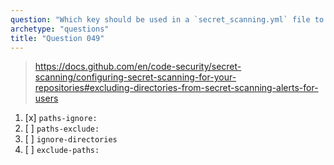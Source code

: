 ```yaml
---
question: "Which key should be used in a `secret_scanning.yml` file to exclude directories from secret scanning alerts in GitHub?"
archetype: "questions"
title: "Question 049"
---
```


> https://docs.github.com/en/code-security/secret-scanning/configuring-secret-scanning-for-your-repositories#excluding-directories-from-secret-scanning-alerts-for-users
1. [x] `paths-ignore:`
1. [ ] `paths-exclude:`
1. [ ] `ignore-directories`
1. [ ] `exclude-paths:`
